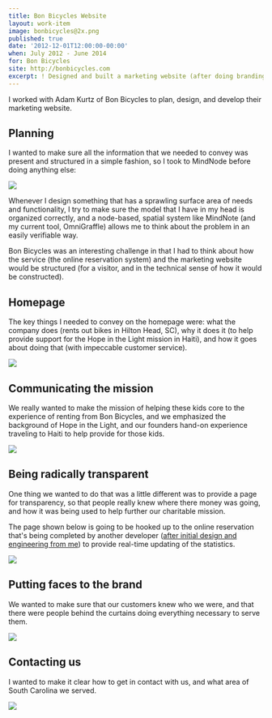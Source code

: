 ```yaml
---
title: Bon Bicycles Website
layout: work-item
image: bonbicycles@2x.png
published: true
date: '2012-12-01T12:00:00-00:00'
when: July 2012 - June 2014
for: Bon Bicycles
site: http://bonbicycles.com
excerpt: ! Designed and built a marketing website (after doing branding) for a bicycle rental service that was built to provide support to orphanages in Haiti.
---
```


I worked with Adam Kurtz of Bon Bicycles to plan, design, and develop their marketing website.

## Planning

I wanted to make sure all the information that we needed to convey was present and structured in a simple fashion, so I took to MindNode before doing anything else: 

<a href="/images/BonBicyclesMap.png" target="_blank">![](/images/BonBicyclesMap.png)</a>

Whenever I design something that has a sprawling surface area of needs and functionality, I try to make sure the model that I have in my head is organized correctly, and a node-based, spatial system like MindNote (and my current tool, OmniGraffle) allows me to think about the problem in an easily verifiable way.

Bon Bicycles was an interesting challenge in that I had to think about how the service (the online reservation system) and the marketing website would be structured (for a visitor, and in the technical sense of how it would be constructed).

## Homepage

The key things I needed to convey on the homepage were: what the company does (rents out bikes in Hilton Head, SC), why it does it (to help provide support for the Hope in the Light mission in Haiti), and how it goes about doing that (with impeccable customer service).

![](/images/BonHome.png)

## Communicating the mission

We really wanted to make the mission of helping these kids core to the experience of renting from Bon Bicycles, and we emphasized the background of Hope in the Light, and our founders hand-on experience traveling to Haiti to help provide for those kids.

![](/images/BonMission.png)

## Being radically transparent

One thing we wanted to do that was a little different was to provide a page for transparency, so that people really knew where there money was going, and how it was being used to help further our charitable mission.

The page shown below is going to be hooked up to the online reservation that's being completed by another developer ([after initial design and engineering from me](/work/bonbicyles/reservations)) to provide real-time updating of the statistics.

![](/images/BonTransparency.png)

## Putting faces to the brand

We wanted to make sure that our customers knew who we were, and that there were people behind the curtains doing everything necessary to serve them.

![](/images/BonContact.png)

## Contacting us

I wanted to make it clear how to get in contact with us, and what area of South Carolina we served.

![](/images/BonAbout.png)
